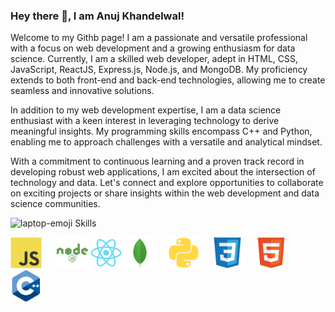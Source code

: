 ### Hey there 👋, I am Anuj Khandelwal!

Welcome to my Githb page! I am a passionate and versatile professional with a focus on web development and a growing enthusiasm for data science. Currently, I am a skilled web developer, adept in HTML, CSS, JavaScript, ReactJS, Express.js, Node.js, and MongoDB. My proficiency extends to both front-end and back-end technologies, allowing me to create seamless and innovative solutions.

In addition to my web development expertise, I am a data science enthusiast with a keen interest in leveraging technology to derive meaningful insights. My programming skills encompass C++ and Python, enabling me to approach challenges with a versatile and analytical mindset. 

With a commitment to continuous learning and a proven track record in developing robust web applications, I am excited about the intersection of technology and data. Let's connect and explore opportunities to collaborate on exciting projects or share insights within the web development and data science communities.

<img width="30" height="30" src="https://img.icons8.com/emoji/48/laptop-emoji.png" alt="laptop-emoji"/> Skills

<img src="https://github.com/devicons/devicon/blob/master/icons/javascript/javascript-original.svg" alt="javascript logo" height="50" width="50" style="margin-right: 20px;"/> <img src="https://github.com/devicons/devicon/blob/master/icons/nodejs/nodejs-plain-wordmark.svg" alt="nodeJS" height="50" width="50"/> <img src="https://github.com/devicons/devicon/blob/master/icons/react/react-original.svg" alt="react" height="50" width="50"/> <img src="https://github.com/devicons/devicon/blob/master/icons/mongodb/mongodb-original.svg" alt="javascript logo" height="50" width="50" style="margin-right: 20px;"/><img src="https://github.com/devicons/devicon/blob/master/icons/python/python-plain.svg" alt="javascript logo" height="50" width="50" style="margin-right: 20px;"/><img src="https://github.com/devicons/devicon/blob/master/icons/css3/css3-original.svg" alt="javascript logo" height="50" width="50" style="margin-right: 20px;"/><img src="https://github.com/devicons/devicon/blob/master/icons/html5/html5-original.svg" alt="javascript logo" height="50" width="50" style="margin-right: 20px;"/><img src="https://github.com/devicons/devicon/blob/master/icons/cplusplus/cplusplus-original.svg" alt="javascript logo" height="50" width="50" style="margin-right: 20px;"/>

<!--
**anuj31khandelwal/anuj31khandelwal** is a ✨ _special_ ✨ repository because its `README.md` (this file) appears on your GitHub profile.

Here are some ideas to get you started:

- 🔭 I’m currently working on ...
- 🌱 I’m currently learning ...
- 👯 I’m looking to collaborate on ...
- 🤔 I’m looking for help with ...
- 💬 Ask me about ...
- 📫 How to reach me: ...
- 😄 Pronouns: ...
- ⚡ Fun fact: ...
-->
